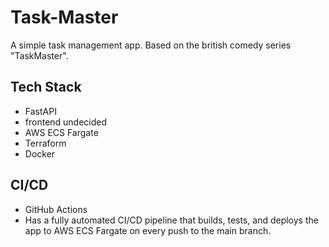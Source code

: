 # Task-Master
A simple task management app. Based on the british comedy series "TaskMaster".

## Tech Stack
- FastAPI
- frontend undecided
- AWS ECS Fargate
- Terraform
- Docker


## CI/CD
- GitHub Actions
- Has a fully automated CI/CD pipeline that builds, tests, and deploys the app to AWS ECS Fargate on every push to the main branch.